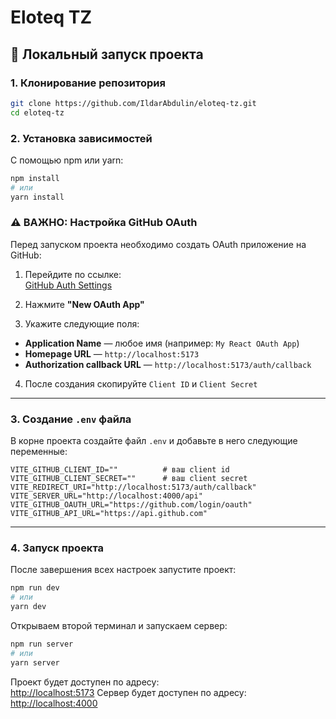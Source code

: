 # Eloteq TZ

## 🚀 Локальный запуск проекта

### 1. Клонирование репозитория

```bash
git clone https://github.com/IldarAbdulin/eloteq-tz.git
cd eloteq-tz
```

### 2. Установка зависимостей

С помощью npm или yarn:

```bash
npm install
# или
yarn install
```

### ⚠️ ВАЖНО: Настройка GitHub OAuth

Перед запуском проекта необходимо создать OAuth приложение на GitHub:

1. Перейдите по ссылке:  
   [GitHub Auth Settings](https://github.com/settings/developers)

2. Нажмите **"New OAuth App"**

3. Укажите следующие поля:

- **Application Name** — любое имя (например: `My React OAuth App`)
- **Homepage URL** — `http://localhost:5173`
- **Authorization callback URL** — `http://localhost:5173/auth/callback`

4. После создания скопируйте `Client ID` и `Client Secret`

---

### 3. Создание `.env` файла

В корне проекта создайте файл `.env` и добавьте в него следующие переменные:

```env
VITE_GITHUB_CLIENT_ID=""          # ваш client id
VITE_GITHUB_CLIENT_SECRET=""      # ваш client secret
VITE_REDIRECT_URI="http://localhost:5173/auth/callback"
VITE_SERVER_URL="http://localhost:4000/api"
VITE_GITHUB_OAUTH_URL="https://github.com/login/oauth"
VITE_GITHUB_API_URL="https://api.github.com"
```

---

### 4. Запуск проекта

После завершения всех настроек запустите проект:

```bash
npm run dev
# или
yarn dev
```

Открываем второй терминал и запускаем сервер:

```bash
npm run server
# или
yarn server
```

Проект будет доступен по адресу:  
[http://localhost:5173](http://localhost:5173)
Сервер будет доступен по адресу:  
[http://localhost:4000](http://localhost:4000)
